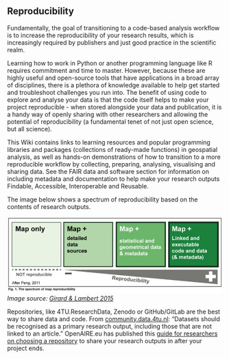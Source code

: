 ## Reproducibility

Fundamentally, the goal of transitioning to a code-based analysis workflow is to increase the reproducibility of your research results, which is increasingly required by publishers and just good practice in the scientific realm.

Learning how to work in Python or another programming language like R requires commitment and time to master. However, because these are highly useful and open-source tools that have applications in a broad array of disciplines, there is a plethora of knowledge available to help get started and troubleshoot challenges you run into. The benefit of using code to explore and analyse your data is that the code itself helps to make your project reproducible - when stored alongside your data and publication, it is a handy way of openly sharing with other researchers and allowing the potential of reproducibility (a fundamental tenet of not just open science, but all science).

This Wiki contains links to learning resources and popular programming libraries and packages (collections of ready-made functions) in geospatial analysis, as well as hands-on demonstrations of how to transition to a more reproducible workflow by collecting, preparing, analysing, visualising and sharing data. See the FAIR data and software section for information on including metadata and documentation to help make your research outputs Findable, Accessible, Interoperable and Reusable.

The image below shows a spectrum of reproducibility based on the contents of research outputs. 

![Screen_Shot_2021-01-05_at_13.52.47](uploads/349419131821f6d9d14b0de619572447/Screen_Shot_2021-01-05_at_13.52.47.png)
*Image source: [Girard & Lambert 2015](https://riatelab.github.io/ReproducibleCartography/paper/paper.html)*

Repositories, like 4TU.ResearchData, Zenodo or GitHub/GitLab are the best way to share data and code.  From [community.data.4tu.nl](https://community.data.4tu.nl/2020/11/21/leons-swan-song/): “Datasets should be recognised as a primary research output, including those that are not linked to an article.” OpenAIRE.eu has published this [guide for researchers on choosing a repository](https://www.openaire.eu/opendatapilot-repository-guide) to share your research outputs in after your project ends. 
